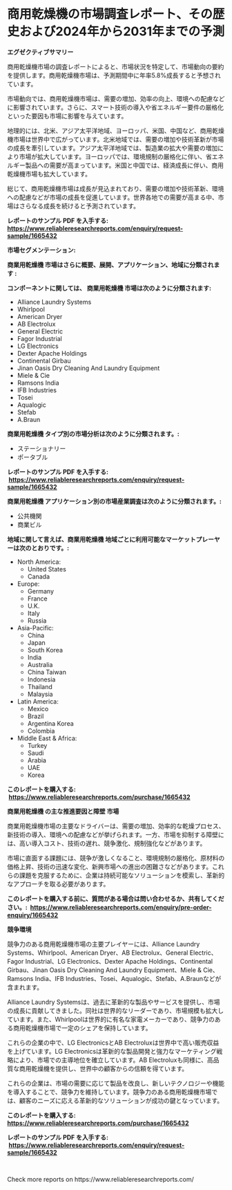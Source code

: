 <p><h1>商用乾燥機の市場調査レポート、その歴史および2024年から2031年までの予測</h1></p><p><strong>エグゼクティブサマリー</strong></p>
<p><p>商用乾燥機市場の調査レポートによると、市場状況を特定して、市場動向の要約を提供します。商用乾燥機市場は、予測期間中に年率5.8%成長すると予想されています。</p><p>市場動向では、商用乾燥機市場は、需要の増加、効率の向上、環境への配慮などに影響されています。さらに、スマート技術の導入や省エネルギー要件の厳格化といった要因も市場に影響を与えています。</p><p>地理的には、北米、アジア太平洋地域、ヨーロッパ、米国、中国など、商用乾燥機市場は世界中で広がっています。北米地域では、需要の増加や技術革新が市場の成長を牽引しています。アジア太平洋地域では、製造業の拡大や需要の増加により市場が拡大しています。ヨーロッパでは、環境規制の厳格化に伴い、省エネルギー製品への需要が高まっています。米国と中国では、経済成長に伴い、商用乾燥機市場も拡大しています。</p><p>総じて、商用乾燥機市場は成長が見込まれており、需要の増加や技術革新、環境への配慮などが市場の成長を促進しています。世界各地での需要が高まる中、市場はさらなる成長を続けると予測されています。</p></p>
<p><strong>レポートのサンプル PDF を入手する: <a href="https://www.reliableresearchreports.com/enquiry/request-sample/1665432">https://www.reliableresearchreports.com/enquiry/request-sample/1665432</a></strong></p>
<p><strong>市場セグメンテーション:</strong></p>
<p><strong> 商業用乾燥機 市場はさらに概要、展開、アプリケーション、地域に分類されます :</strong></p>
<p><strong>コンポーネントに関しては、 商業用乾燥機 市場は次のように分類されます: &nbsp;</strong></p>
<p><ul><li>Alliance Laundry Systems</li><li>Whirlpool</li><li>American Dryer</li><li>AB Electrolux</li><li>General Electric</li><li>Fagor Industrial</li><li>LG Electronics</li><li>Dexter Apache Holdings</li><li>Continental Girbau</li><li>Jinan Oasis Dry Cleaning And Laundry Equipment</li><li>Miele & Cie</li><li>Ramsons India</li><li>IFB Industries</li><li>Tosei</li><li>Aqualogic</li><li>Stefab</li><li>A.Braun</li></ul></p>
<p><strong> 商業用乾燥機 タイプ別の市場分析は次のように分類されます。:</strong></p>
<p><ul><li>ステーショナリー</li><li>ポータブル</li></ul></p>
<p><strong>レポートのサンプル PDF を入手する: &nbsp;<a href="https://www.reliableresearchreports.com/enquiry/request-sample/1665432">https://www.reliableresearchreports.com/enquiry/request-sample/1665432</a></strong></p>
<p><strong> 商業用乾燥機 アプリケーション別の市場産業調査は次のように分類されます。:</strong></p>
<p><ul><li>公共機関</li><li>商業ビル</li></ul></p>
<p><strong>地域に関して言えば、商業用乾燥機 地域ごとに利用可能なマーケットプレーヤーは次のとおりです。:</strong></p>
<p><ul>
    <li>
        North America:
        <ul>
            <li>United States</li>
            <li>Canada</li>
        </ul>
    </li>
    <li>
        Europe:
        <ul>
            <li>Germany</li>
            <li>France</li>
            <li>U.K.</li>
            <li>Italy</li>
            <li>Russia</li>
        </ul>
    </li>
    <li>
        Asia-Pacific:
        <ul>
            <li>China</li>
            <li>Japan</li>
            <li>South Korea</li>
            <li>India</li>
            <li>Australia</li>
            <li>China Taiwan</li>
            <li>Indonesia</li>
            <li>Thailand</li>
            <li>Malaysia</li>
        </ul>
    </li>
    <li>
        Latin America:
        <ul>
            <li>Mexico</li>
            <li>Brazil</li>
            <li>Argentina Korea</li>
            <li>Colombia</li>
        </ul>
    </li>
    <li>
        Middle East & Africa:
        <ul>
            <li>Turkey</li>
            <li>Saudi</li>
            <li>Arabia</li>
            <li>UAE</li>
            <li>Korea</li>
        </ul>
    </li>
    </ul></p>
<p><strong>このレポートを購入する: &nbsp;<a href="https://www.reliableresearchreports.com/purchase/1665432">https://www.reliableresearchreports.com/purchase/1665432</a></strong></p>
<p><strong>商業用乾燥機 の主な推進要因と障壁 市場</strong></p>
<p><p>商業用乾燥機市場の主要なドライバーは、需要の増加、効率的な乾燥プロセス、新技術の導入、環境への配慮などが挙げられます。一方、市場を抑制する障壁には、高い導入コスト、技術の遅れ、競争激化、規制強化などがあります。</p><p>市場に直面する課題には、競争が激しくなること、環境規制の厳格化、原材料の価格上昇、技術の迅速な変化、新興市場への進出の困難さなどがあります。これらの課題を克服するために、企業は持続可能なソリューションを模索し、革新的なアプローチを取る必要があります。</p></p>
<p><strong>このレポートを購入する前に、質問がある場合は問い合わせるか、共有してください。:&nbsp; <a href="https://www.reliableresearchreports.com/enquiry/pre-order-enquiry/1665432">https://www.reliableresearchreports.com/enquiry/pre-order-enquiry/1665432</a></strong></p>
<p><strong>競争環境</strong></p>
<p><p>競争力のある商用乾燥機市場の主要プレイヤーには、Alliance Laundry Systems、Whirlpool、American Dryer、AB Electrolux、General Electric、Fagor Industrial、LG Electronics、Dexter Apache Holdings、Continental Girbau、Jinan Oasis Dry Cleaning And Laundry Equipment、Miele & Cie、Ramsons India、IFB Industries、Tosei、Aqualogic、Stefab、A.Braunなどが含まれます。</p><p> Alliance Laundry Systemsは、過去に革新的な製品やサービスを提供し、市場の成長に貢献してきました。同社は世界的なリーダーであり、市場規模も拡大しています。また、Whirlpoolは世界的に有名な家電メーカーであり、競争力のある商用乾燥機市場で一定のシェアを保持しています。</p><p>これらの企業の中で、LG ElectronicsとAB Electroluxは世界中で高い販売収益を上げています。LG Electronicsは革新的な製品開発と強力なマーケティング戦略により、市場での主導地位を確立しています。AB Electroluxも同様に、高品質な商用乾燥機を提供し、世界中の顧客からの信頼を得ています。</p><p>これらの企業は、市場の需要に応じて製品を改良し、新しいテクノロジーや機能を導入することで、競争力を維持しています。競争力のある商用乾燥機市場では、顧客のニーズに応える革新的なソリューションが成功の鍵となっています。</p></p>
<p><strong>このレポートを購入する: &nbsp; <a href="https://www.reliableresearchreports.com/purchase/1665432">https://www.reliableresearchreports.com/purchase/1665432</a></strong></p>
<p><strong>レポートのサンプル PDF を入手する: &nbsp;<a href="https://www.reliableresearchreports.com/enquiry/request-sample/1665432">https://www.reliableresearchreports.com/enquiry/request-sample/1665432</a></strong><strong></strong></p>
<p>&nbsp;</p>
<p>Check more reports on https://www.reliableresearchreports.com/</p>